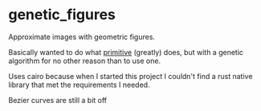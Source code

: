 # genetic_figures
Approximate images with geometric figures.

Basically wanted to do what [primitive](https://github.com/user/repo/blob/branch/other_file.md) (greatly) does, but with a genetic algorithm for no other reason than to use one.

Uses cairo because when I started this project I couldn't find a rust native library that met the requirements I needed.

Bezier curves are still a bit off
